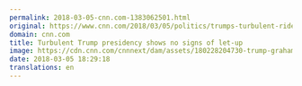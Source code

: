 ```yaml
---
permalink: 2018-03-05-cnn.com-1383062501.html
original: https://www.cnn.com/2018/03/05/politics/trumps-turbulent-ride/index.html
domain: cnn.com
title: Turbulent Trump presidency shows no signs of let-up
image: https://cdn.cnn.com/cnnnext/dam/assets/180228204730-trump-graham-0228-super-tease.jpg
date: 2018-03-05 18:29:18
translations: en
---
```


